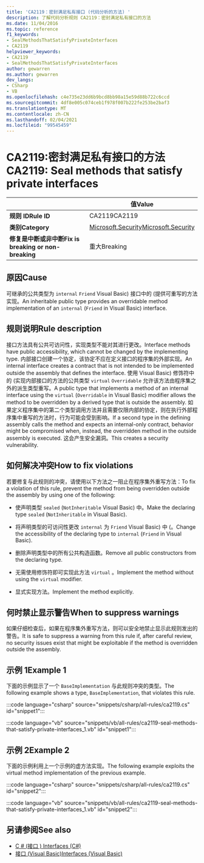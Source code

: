 ```yaml
---
title: 'CA2119：密封满足私有接口 (代码分析的方法) '
description: 了解代码分析规则 CA2119：密封满足私有接口的方法
ms.date: 11/04/2016
ms.topic: reference
f1_keywords:
- SealMethodsThatSatisfyPrivateInterfaces
- CA2119
helpviewer_keywords:
- CA2119
- SealMethodsThatSatisfyPrivateInterfaces
author: gewarren
ms.author: gewarren
dev_langs:
- CSharp
- VB
ms.openlocfilehash: c4e735e23dd6b9bcd8bb98a15e59d88b722c6ccd
ms.sourcegitcommit: 4df8e005c074ceb1f978f007b222fe253be2baf3
ms.translationtype: MT
ms.contentlocale: zh-CN
ms.lasthandoff: 02/04/2021
ms.locfileid: "99545459"
---
```

# <a name="ca2119-seal-methods-that-satisfy-private-interfaces"></a><span data-ttu-id="dcfa0-103">CA2119:密封满足私有接口的方法</span><span class="sxs-lookup"><span data-stu-id="dcfa0-103">CA2119: Seal methods that satisfy private interfaces</span></span>

| | <span data-ttu-id="dcfa0-104">值</span><span class="sxs-lookup"><span data-stu-id="dcfa0-104">Value</span></span> |
|-|-|
| <span data-ttu-id="dcfa0-105">**规则 ID**</span><span class="sxs-lookup"><span data-stu-id="dcfa0-105">**Rule ID**</span></span> |<span data-ttu-id="dcfa0-106">CA2119</span><span class="sxs-lookup"><span data-stu-id="dcfa0-106">CA2119</span></span>|
| <span data-ttu-id="dcfa0-107">**类别**</span><span class="sxs-lookup"><span data-stu-id="dcfa0-107">**Category**</span></span> |[<span data-ttu-id="dcfa0-108">Microsoft.Security</span><span class="sxs-lookup"><span data-stu-id="dcfa0-108">Microsoft.Security</span></span>](security-warnings.md)|
| <span data-ttu-id="dcfa0-109">**修复是中断或非中断**</span><span class="sxs-lookup"><span data-stu-id="dcfa0-109">**Fix is breaking or non-breaking**</span></span> |<span data-ttu-id="dcfa0-110">重大</span><span class="sxs-lookup"><span data-stu-id="dcfa0-110">Breaking</span></span>|

## <a name="cause"></a><span data-ttu-id="dcfa0-111">原因</span><span class="sxs-lookup"><span data-stu-id="dcfa0-111">Cause</span></span>

<span data-ttu-id="dcfa0-112">可继承的公共类型为 `internal` `Friend` Visual Basic) 接口中的 (提供可重写的方法实现。</span><span class="sxs-lookup"><span data-stu-id="dcfa0-112">An inheritable public type provides an overridable method implementation of an `internal` (`Friend` in Visual Basic) interface.</span></span>

## <a name="rule-description"></a><span data-ttu-id="dcfa0-113">规则说明</span><span class="sxs-lookup"><span data-stu-id="dcfa0-113">Rule description</span></span>

<span data-ttu-id="dcfa0-114">接口方法具有公共可访问性，实现类型不能对其进行更改。</span><span class="sxs-lookup"><span data-stu-id="dcfa0-114">Interface methods have public accessibility, which cannot be changed by the implementing type.</span></span> <span data-ttu-id="dcfa0-115">内部接口创建一个协定，该协定不应在定义接口的程序集的外部实现。</span><span class="sxs-lookup"><span data-stu-id="dcfa0-115">An internal interface creates a contract that is not intended to be implemented outside the assembly that defines the interface.</span></span> <span data-ttu-id="dcfa0-116">使用 Visual Basic) 修饰符中的 (实现内部接口的方法的公共类型 `virtual` `Overridable` 允许该方法由程序集之外的派生类型重写。</span><span class="sxs-lookup"><span data-stu-id="dcfa0-116">A public type that implements a method of an internal interface using the `virtual` (`Overridable` in Visual Basic) modifier allows the method to be overridden by a derived type that is outside the assembly.</span></span> <span data-ttu-id="dcfa0-117">如果定义程序集中的第二个类型调用方法并且需要仅限内部的协定，则在执行外部程序集中重写的方法时，行为可能会受到影响。</span><span class="sxs-lookup"><span data-stu-id="dcfa0-117">If a second type in the defining assembly calls the method and expects an internal-only contract, behavior might be compromised when, instead, the overridden method in the outside assembly is executed.</span></span> <span data-ttu-id="dcfa0-118">这会产生安全漏洞。</span><span class="sxs-lookup"><span data-stu-id="dcfa0-118">This creates a security vulnerability.</span></span>

## <a name="how-to-fix-violations"></a><span data-ttu-id="dcfa0-119">如何解决冲突</span><span class="sxs-lookup"><span data-stu-id="dcfa0-119">How to fix violations</span></span>

<span data-ttu-id="dcfa0-120">若要修复与此规则的冲突，请使用以下方法之一阻止在程序集外重写方法：</span><span class="sxs-lookup"><span data-stu-id="dcfa0-120">To fix a violation of this rule, prevent the method from being overridden outside the assembly by using one of the following:</span></span>

- <span data-ttu-id="dcfa0-121">使声明类型 `sealed` (`NotInheritable` Visual Basic) 中。</span><span class="sxs-lookup"><span data-stu-id="dcfa0-121">Make the declaring type `sealed` (`NotInheritable` in Visual Basic).</span></span>

- <span data-ttu-id="dcfa0-122">将声明类型的可访问性更改 `internal` 为 `Friend` Visual Basic) 中 (。</span><span class="sxs-lookup"><span data-stu-id="dcfa0-122">Change the accessibility of the declaring type to `internal` (`Friend` in Visual Basic).</span></span>

- <span data-ttu-id="dcfa0-123">删除声明类型中的所有公共构造函数。</span><span class="sxs-lookup"><span data-stu-id="dcfa0-123">Remove all public constructors from the declaring type.</span></span>

- <span data-ttu-id="dcfa0-124">无需使用修饰符即可实现此方法 `virtual` 。</span><span class="sxs-lookup"><span data-stu-id="dcfa0-124">Implement the method without using the `virtual` modifier.</span></span>

- <span data-ttu-id="dcfa0-125">显式实现方法。</span><span class="sxs-lookup"><span data-stu-id="dcfa0-125">Implement the method explicitly.</span></span>

## <a name="when-to-suppress-warnings"></a><span data-ttu-id="dcfa0-126">何时禁止显示警告</span><span class="sxs-lookup"><span data-stu-id="dcfa0-126">When to suppress warnings</span></span>

<span data-ttu-id="dcfa0-127">如果仔细检查后，如果在程序集外重写方法，则可以安全地禁止显示此规则发出的警告。</span><span class="sxs-lookup"><span data-stu-id="dcfa0-127">It is safe to suppress a warning from this rule if, after careful review, no security issues exist that might be exploitable if the method is overridden outside the assembly.</span></span>

## <a name="example-1"></a><span data-ttu-id="dcfa0-128">示例 1</span><span class="sxs-lookup"><span data-stu-id="dcfa0-128">Example 1</span></span>

<span data-ttu-id="dcfa0-129">下面的示例显示了一个 `BaseImplementation` 与此规则冲突的类型。</span><span class="sxs-lookup"><span data-stu-id="dcfa0-129">The following example shows a type, `BaseImplementation`, that violates this rule.</span></span>

:::code language="csharp" source="snippets/csharp/all-rules/ca2119.cs" id="snippet1":::

:::code language="vb" source="snippets/vb/all-rules/ca2119-seal-methods-that-satisfy-private-interfaces_1.vb" id="snippet1":::

## <a name="example-2"></a><span data-ttu-id="dcfa0-130">示例 2</span><span class="sxs-lookup"><span data-stu-id="dcfa0-130">Example 2</span></span>

<span data-ttu-id="dcfa0-131">下面的示例利用上一个示例的虚方法实现。</span><span class="sxs-lookup"><span data-stu-id="dcfa0-131">The following example exploits the virtual method implementation of the previous example.</span></span>

:::code language="csharp" source="snippets/csharp/all-rules/ca2119.cs" id="snippet2":::

:::code language="vb" source="snippets/vb/all-rules/ca2119-seal-methods-that-satisfy-private-interfaces_1.vb" id="snippet2":::

## <a name="see-also"></a><span data-ttu-id="dcfa0-132">另请参阅</span><span class="sxs-lookup"><span data-stu-id="dcfa0-132">See also</span></span>

- [<span data-ttu-id="dcfa0-133">C # (接口 ) </span><span class="sxs-lookup"><span data-stu-id="dcfa0-133">Interfaces (C#)</span></span>](../../../csharp/programming-guide/interfaces/index.md)
- [<span data-ttu-id="dcfa0-134">接口 (Visual Basic)</span><span class="sxs-lookup"><span data-stu-id="dcfa0-134">Interfaces (Visual Basic)</span></span>](../../../visual-basic/programming-guide/language-features/interfaces/index.md)
